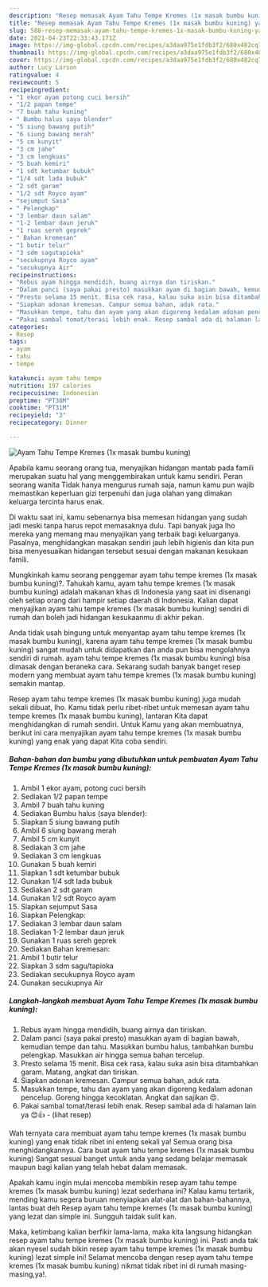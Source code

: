 ```yaml
---
description: "Resep memasak Ayam Tahu Tempe Kremes (1x masak bumbu kuning) yang enak dan Mudah Dibuat"
title: "Resep memasak Ayam Tahu Tempe Kremes (1x masak bumbu kuning) yang enak dan Mudah Dibuat"
slug: 588-resep-memasak-ayam-tahu-tempe-kremes-1x-masak-bumbu-kuning-yang-enak-dan-mudah-dibuat
date: 2021-04-23T22:33:43.171Z
image: https://img-global.cpcdn.com/recipes/a3daa975e1fdb3f2/680x482cq70/ayam-tahu-tempe-kremes-1x-masak-bumbu-kuning-foto-resep-utama.jpg
thumbnail: https://img-global.cpcdn.com/recipes/a3daa975e1fdb3f2/680x482cq70/ayam-tahu-tempe-kremes-1x-masak-bumbu-kuning-foto-resep-utama.jpg
cover: https://img-global.cpcdn.com/recipes/a3daa975e1fdb3f2/680x482cq70/ayam-tahu-tempe-kremes-1x-masak-bumbu-kuning-foto-resep-utama.jpg
author: Lucy Larson
ratingvalue: 4
reviewcount: 5
recipeingredient:
- "1 ekor ayam potong cuci bersih"
- "1/2 papan tempe"
- "7 buah tahu kuning"
- " Bumbu halus saya blender"
- "5 siung bawang putih"
- "6 siung bawang merah"
- "5 cm kunyit"
- "3 cm jahe"
- "3 cm lengkuas"
- "5 buah kemiri"
- "1 sdt ketumbar bubuk"
- "1/4 sdt lada bubuk"
- "2 sdt garam"
- "1/2 sdt Royco ayam"
- "sejumput Sasa"
- " Pelengkap"
- "3 lembar daun salam"
- "1-2 lembar daun jeruk"
- "1 ruas sereh geprek"
- " Bahan kremesan"
- "1 butir telur"
- "3 sdm sagutapioka"
- "secukupnya Royco ayam"
- "secukupnya Air"
recipeinstructions:
- "Rebus ayam hingga mendidih, buang airnya dan tiriskan."
- "Dalam panci (saya pakai presto) masukkan ayam di bagian bawah, kemudian tempe dan tahu. Masukkan bumbu halus, tambahkan bumbu pelengkap. Masukkan air hingga semua bahan tercelup."
- "Presto selama 15 menit. Bisa cek rasa, kalau suka asin bisa ditambahkan garam. Matang, angkat dan tiriskan."
- "Siapkan adonan kremesan. Campur semua bahan, aduk rata."
- "Masukkan tempe, tahu dan ayam yang akan digoreng kedalam adonan pencelup. Goreng hingga kecoklatan. Angkat dan sajikan 😍."
- "Pakai sambal tomat/terasi lebih enak. Resep sambal ada di halaman lain ya 😊👍           (lihat resep)"
categories:
- Resep
tags:
- ayam
- tahu
- tempe

katakunci: ayam tahu tempe 
nutrition: 197 calories
recipecuisine: Indonesian
preptime: "PT38M"
cooktime: "PT31M"
recipeyield: "3"
recipecategory: Dinner

---
```



![Ayam Tahu Tempe Kremes (1x masak bumbu kuning)](https://img-global.cpcdn.com/recipes/a3daa975e1fdb3f2/680x482cq70/ayam-tahu-tempe-kremes-1x-masak-bumbu-kuning-foto-resep-utama.jpg)

Apabila kamu seorang orang tua, menyajikan hidangan mantab pada famili merupakan suatu hal yang menggembirakan untuk kamu sendiri. Peran seorang  wanita Tidak hanya mengurus rumah saja, namun kamu pun wajib memastikan keperluan gizi terpenuhi dan juga olahan yang dimakan keluarga tercinta harus enak.

Di waktu  saat ini, kamu sebenarnya bisa memesan hidangan yang sudah jadi meski tanpa harus repot memasaknya dulu. Tapi banyak juga lho mereka yang memang mau menyajikan yang terbaik bagi keluarganya. Pasalnya, menghidangkan masakan sendiri jauh lebih higienis dan kita pun bisa menyesuaikan hidangan tersebut sesuai dengan makanan kesukaan famili. 



Mungkinkah kamu seorang penggemar ayam tahu tempe kremes (1x masak bumbu kuning)?. Tahukah kamu, ayam tahu tempe kremes (1x masak bumbu kuning) adalah makanan khas di Indonesia yang saat ini disenangi oleh setiap orang dari hampir setiap daerah di Indonesia. Kalian dapat menyajikan ayam tahu tempe kremes (1x masak bumbu kuning) sendiri di rumah dan boleh jadi hidangan kesukaanmu di akhir pekan.

Anda tidak usah bingung untuk menyantap ayam tahu tempe kremes (1x masak bumbu kuning), karena ayam tahu tempe kremes (1x masak bumbu kuning) sangat mudah untuk didapatkan dan anda pun bisa mengolahnya sendiri di rumah. ayam tahu tempe kremes (1x masak bumbu kuning) bisa dimasak dengan beraneka cara. Sekarang sudah banyak banget resep modern yang membuat ayam tahu tempe kremes (1x masak bumbu kuning) semakin mantap.

Resep ayam tahu tempe kremes (1x masak bumbu kuning) juga mudah sekali dibuat, lho. Kamu tidak perlu ribet-ribet untuk memesan ayam tahu tempe kremes (1x masak bumbu kuning), lantaran Kita dapat menghidangkan di rumah sendiri. Untuk Kamu yang akan membuatnya, berikut ini cara menyajikan ayam tahu tempe kremes (1x masak bumbu kuning) yang enak yang dapat Kita coba sendiri.

<!--inarticleads1-->

##### Bahan-bahan dan bumbu yang dibutuhkan untuk pembuatan Ayam Tahu Tempe Kremes (1x masak bumbu kuning):

1. Ambil 1 ekor ayam, potong cuci bersih
1. Sediakan 1/2 papan tempe
1. Ambil 7 buah tahu kuning
1. Sediakan  Bumbu halus (saya blender):
1. Siapkan 5 siung bawang putih
1. Ambil 6 siung bawang merah
1. Ambil 5 cm kunyit
1. Sediakan 3 cm jahe
1. Sediakan 3 cm lengkuas
1. Gunakan 5 buah kemiri
1. Siapkan 1 sdt ketumbar bubuk
1. Gunakan 1/4 sdt lada bubuk
1. Sediakan 2 sdt garam
1. Gunakan 1/2 sdt Royco ayam
1. Siapkan sejumput Sasa
1. Siapkan  Pelengkap:
1. Sediakan 3 lembar daun salam
1. Sediakan 1-2 lembar daun jeruk
1. Gunakan 1 ruas sereh geprek
1. Sediakan  Bahan kremesan:
1. Ambil 1 butir telur
1. Siapkan 3 sdm sagu/tapioka
1. Sediakan secukupnya Royco ayam
1. Gunakan secukupnya Air




<!--inarticleads2-->

##### Langkah-langkah membuat Ayam Tahu Tempe Kremes (1x masak bumbu kuning):

1. Rebus ayam hingga mendidih, buang airnya dan tiriskan.
1. Dalam panci (saya pakai presto) masukkan ayam di bagian bawah, kemudian tempe dan tahu. Masukkan bumbu halus, tambahkan bumbu pelengkap. Masukkan air hingga semua bahan tercelup.
1. Presto selama 15 menit. Bisa cek rasa, kalau suka asin bisa ditambahkan garam. Matang, angkat dan tiriskan.
1. Siapkan adonan kremesan. Campur semua bahan, aduk rata.
1. Masukkan tempe, tahu dan ayam yang akan digoreng kedalam adonan pencelup. Goreng hingga kecoklatan. Angkat dan sajikan 😍.
1. Pakai sambal tomat/terasi lebih enak. Resep sambal ada di halaman lain ya 😊👍 -           (lihat resep)




Wah ternyata cara membuat ayam tahu tempe kremes (1x masak bumbu kuning) yang enak tidak ribet ini enteng sekali ya! Semua orang bisa menghidangkannya. Cara buat ayam tahu tempe kremes (1x masak bumbu kuning) Sangat sesuai banget untuk anda yang sedang belajar memasak maupun bagi kalian yang telah hebat dalam memasak.

Apakah kamu ingin mulai mencoba membikin resep ayam tahu tempe kremes (1x masak bumbu kuning) lezat sederhana ini? Kalau kamu tertarik, mending kamu segera buruan menyiapkan alat-alat dan bahan-bahannya, lantas buat deh Resep ayam tahu tempe kremes (1x masak bumbu kuning) yang lezat dan simple ini. Sungguh taidak sulit kan. 

Maka, ketimbang kalian berfikir lama-lama, maka kita langsung hidangkan resep ayam tahu tempe kremes (1x masak bumbu kuning) ini. Pasti anda tak akan nyesel sudah bikin resep ayam tahu tempe kremes (1x masak bumbu kuning) lezat simple ini! Selamat mencoba dengan resep ayam tahu tempe kremes (1x masak bumbu kuning) nikmat tidak ribet ini di rumah masing-masing,ya!.

